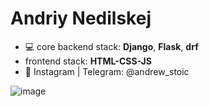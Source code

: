 # Andriy Nedilskej
* :computer: core backend stack: **Django**, **Flask**, **drf** 
* frontend stack: **HTML-CSS-JS**
*   :newspaper: Instagram | Telegram: @andrew_stoic

![image](https://user-images.githubusercontent.com/77886193/228335340-7fc0820b-cab5-48dc-bfdf-b3059bcbeeb4.png)
